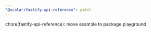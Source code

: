 ```yaml
---
"@scalar/fastify-api-reference": patch
---
```


chore(fastify-api-reference): move example to package playground
